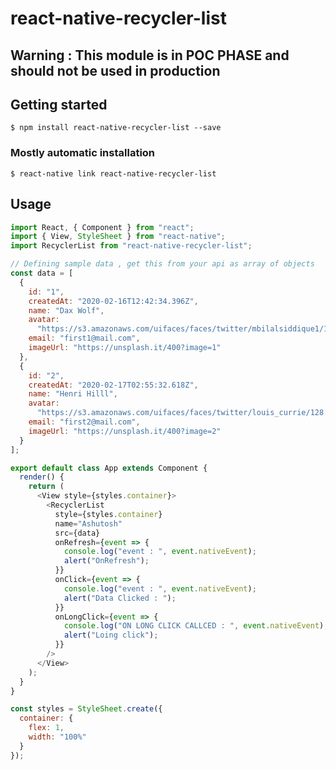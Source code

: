 # react-native-recycler-list

## Warning : This module is in POC PHASE and should not be used in production

## Getting started

`$ npm install react-native-recycler-list --save`

### Mostly automatic installation

`$ react-native link react-native-recycler-list`

## Usage

```javascript
import React, { Component } from "react";
import { View, StyleSheet } from "react-native";
import RecyclerList from "react-native-recycler-list";

// Defining sample data , get this from your api as array of objects
const data = [
  {
    id: "1",
    createdAt: "2020-02-16T12:42:34.396Z",
    name: "Dax Wolf",
    avatar:
      "https://s3.amazonaws.com/uifaces/faces/twitter/mbilalsiddique1/128.jpg",
    email: "first1@mail.com",
    imageUrl: "https://unsplash.it/400?image=1"
  },
  {
    id: "2",
    createdAt: "2020-02-17T02:55:32.618Z",
    name: "Henri Hilll",
    avatar:
      "https://s3.amazonaws.com/uifaces/faces/twitter/louis_currie/128.jpg",
    email: "first2@mail.com",
    imageUrl: "https://unsplash.it/400?image=2"
  }
];

export default class App extends Component {
  render() {
    return (
      <View style={styles.container}>
        <RecyclerList
          style={styles.container}
          name="Ashutosh"
          src={data}
          onRefresh={event => {
            console.log("event : ", event.nativeEvent);
            alert("OnRefresh");
          }}
          onClick={event => {
            console.log("event : ", event.nativeEvent);
            alert("Data Clicked : ");
          }}
          onLongClick={event => {
            console.log("ON LONG CLICK CALLCED : ", event.nativeEvent);
            alert("Loing click");
          }}
        />
      </View>
    );
  }
}

const styles = StyleSheet.create({
  container: {
    flex: 1,
    width: "100%"
  }
});
```

